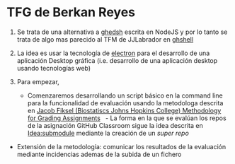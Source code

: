 # TFG de Berkan Reyes

1. Se trata de una alternativa a [ghedsh](https://github.com/ULL-ESIT-GRADOII-TFG/ghedsh) escrita en NodeJS y por lo tanto se trata de algo mas parecido al TFM de JJLabrador en [ghshell](https://github.com/ULL-ESIT-GRADOII-TFG/ghshell)
2. La idea es usar la tecnología de [electron](https://github.com/electron/electron) para el desarrollo de una aplicación Desktop gráfica (i.e. desarrollo de una aplicación desktop usando tecnologías web)
3. Para empezar, 

   - Comenzaremos desarrollando un script básico en la command line para la funcionalidad de evaluación usando la metodologa descrita en [Jacob Fiksel (Biostatiscs Johns Hopkins College) Methodology for Grading Assignments](https://ull-pfpdi-github-1718.github.io/_book/automated-gradingevaluacion-automatica.html)
   - La forma en la que se evalúan  los repos de la asignación GitHub Classroom sigue la idea descrita en [Idea:submodule](https://ull-esit-gradoii-tfg.github.io/tfg-ideas/_book/submodule.html) mediante la creación de un *super repo*
  - Extensión de la metodología: comunicar los resultados de la evaluación mediante incidencias ademas de la subida de un fichero
